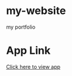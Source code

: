 # my-website
my portfolio

# App Link
<a href = "https://justin-igugu.herokuapp.com/">Click here to view app</a>
